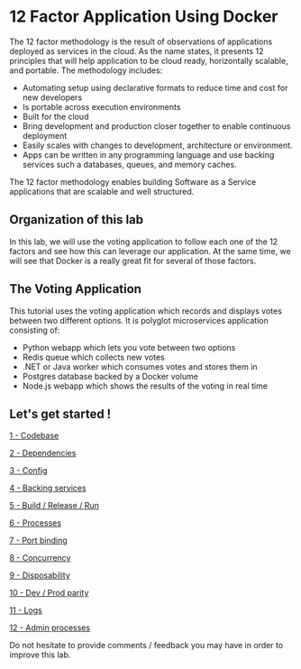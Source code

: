 # 12 Factor Application Using Docker

The 12 factor methodology is the result of observations of applications deployed as services in the cloud. As the name states, it presents 12 principles that will help application to be cloud ready, horizontally scalable, and portable. The methodology includes:

* Automating setup using declarative formats to reduce time and cost for new developers
* Is portable across execution environments
* Built for the cloud
* Bring development and production closer together to enable continuous deployment
* Easily scales with changes to development, architecture or environment.
* Apps can be written in any programming language and use backing services such a databases, queues, and memory caches.

The 12 factor methodology enables building Software as a Service applications that are scalable and well structured.
<!--
## Microservices Architecture

Twelve factor applications fall under the microservices architecture pattern. Microservices are described as architectural style characterized by several features. These features include:

* Services bounded by context
* Independent services
* Infrastructure Automation / DevOps
* Choreography vs orchestration
* Decentralized data management

### Service boundaries

### Independent services

### Decentralized data management

### Choreography, smart endpoints and dumb pipes

### Infrastructure automation or DevOps
-->
## Organization of this lab

In this lab, we will use the voting application to follow each one of the 12 factors and see how this can leverage our application. At the same time, we will see that Docker is a really great fit for several of those factors.

## The Voting Application

This tutorial uses the voting application which records and displays votes between two different options. It is polyglot microservices application consisting of:

* Python webapp which lets you vote between two options
* Redis queue which collects new votes
* .NET or Java worker which consumes votes and stores them in
* Postgres database backed by a Docker volume
* Node.js webapp which shows the results of the voting in real time

## Let's get started !


[1 - Codebase](01_codebase.md)

[2 - Dependencies](02_dependencies.md)

[3 - Config](03_config.md)

[4 - Backing  services](04_backing_services.md)

[5 - Build / Release / Run](05_build_release_run.md)

[6 - Processes](06_processes.md)

[7 - Port binding](07_port_binding.md)

[8 - Concurrency](08_concurrency.md)

[9 - Disposability](09_disposability.md)

[10 - Dev / Prod parity](10_dev_prod_parity.md)

[11 - Logs](11_logs.md)

[12 - Admin processes](12_admin_processes.md)

Do not hesitate to provide comments / feedback you may have in order to improve this lab.

